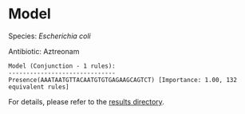 
# Model

Species: *Escherichia coli*

Antibiotic: Aztreonam

```
Model (Conjunction - 1 rules):
------------------------------
Presence(AAATAATGTTACAATGTGTGAGAAGCAGTCT) [Importance: 1.00, 132 equivalent rules]

```

For details, please refer to the [results directory](../../../../../results/scm_b/escherichia%20coli/aztreonam/repeat_8/).

